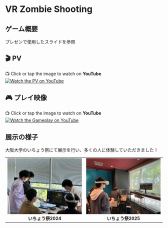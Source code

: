 # VR Zombie Shooting

## ゲーム概要
プレゼンで使用したスライドを参照

## 🎬 PV
📺 Click or tap the image to watch on **YouTube**　　
[![Watch the PV on YouTube](https://img.youtube.com/vi/Q-fOTafCJkE/0.jpg)](https://youtu.be/Q-fOTafCJkE)


## 🎮 プレイ映像
📺 Click or tap the image to watch on **YouTube**　　
[![Watch the Gameplay on YouTube](https://img.youtube.com/vi/UGHFZkoCXOs/0.jpg)](https://youtu.be/UGHFZkoCXOs)


## 展示の様子
大阪大学のいちょう祭にて展示を行い、多くの人に体験していただきました！

<table>
  <tr>
    <td align="center"><img src="Image/festival2024.jpg" width="500px"><br><b>いちょう祭2024</b></td>
    <td align="center"><img src="Image/festival2025.jpg" width="500px"><br><b>いちょう祭2025</b></td>
  </tr>
</table>
